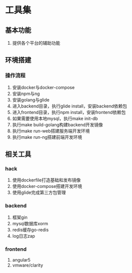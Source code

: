 # 工具集
## 基本功能
1. 提供各个平台的辅助功能

## 环境搭建
### 操作流程
1. 安装docker与docker-compose
2. 安装npm与ng
3. 安装golang与glide
4. 进入backend目录，执行glide install，安装backend依赖包
5. 进入frontend目录，执行npm install，安装frontend依赖包
6. 如果需要使用本地mysql，执行make init-db
7. 执行make build-golang构建backend开发镜像
8. 执行make run-web搭建服务端开发环境
9. 执行make run-ng搭建前端开发环境 

## 相关工具
### hack
1. 使用dockerfile打造基础和发布镜像
2. 使用docker-compose搭建开发环境
3. 使用glide完成第三方包管理
### backend
1. 框架gin
2. mysql数据库xorm
3. redis缓存go-redis
4. log日志zap
### frontend
1. angular5
2. vmware/clarity
